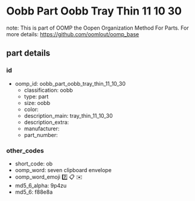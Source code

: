 # Oobb Part Oobb Tray Thin 11 10 30  

note: This is part of OOMP the Oopen Organization Method For Parts. For more details: https://github.com/oomlout/oomp_base

##  part details





### id
* oomp_id: oobb_part_oobb_tray_thin_11_10_30
  * classification: oobb
  * type: part
  * size: oobb
  * color: 
  * description_main: tray_thin_11_10_30
  * description_extra: 
  * manufacturer: 
  * part_number: 

### other_codes
* short_code: ob
* oomp_word: seven clipboard envelope
* oomp_word_emoji :seven: :clipboard: :envelope:
* md5_6_alpha: 9p4zu
* md5_6: f88e8a